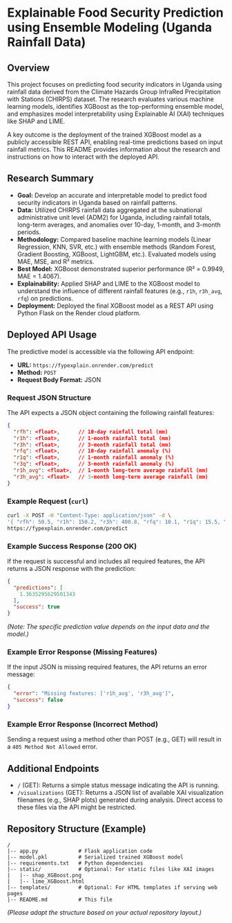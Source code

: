 # Explainable Food Security Prediction using Ensemble Modeling (Uganda Rainfall Data)

## Overview

This project focuses on predicting food security indicators in Uganda using rainfall data derived from the Climate Hazards Group InfraRed Precipitation with Stations (CHIRPS) dataset. The research evaluates various machine learning models, identifies XGBoost as the top-performing ensemble model, and emphasizes model interpretability using Explainable AI (XAI) techniques like SHAP and LIME.

A key outcome is the deployment of the trained XGBoost model as a publicly accessible REST API, enabling real-time predictions based on input rainfall metrics. This README provides information about the research and instructions on how to interact with the deployed API.

## Research Summary

*   **Goal:** Develop an accurate and interpretable model to predict food security indicators in Uganda based on rainfall patterns.
*   **Data:** Utilized CHIRPS rainfall data aggregated at the subnational administrative unit level (ADM2) for Uganda, including rainfall totals, long-term averages, and anomalies over 10-day, 1-month, and 3-month periods.
*   **Methodology:** Compared baseline machine learning models (Linear Regression, KNN, SVR, etc.) with ensemble methods (Random Forest, Gradient Boosting, XGBoost, LightGBM, etc.). Evaluated models using MAE, MSE, and R² metrics.
*   **Best Model:** XGBoost demonstrated superior performance (R² = 0.9949, MAE = 1.4067).
*   **Explainability:** Applied SHAP and LIME to the XGBoost model to understand the influence of different rainfall features (e.g., `r1h`, `r3h_avg`, `rfq`) on predictions.
*   **Deployment:** Deployed the final XGBoost model as a REST API using Python Flask on the Render cloud platform.

## Deployed API Usage

The predictive model is accessible via the following API endpoint:

*   **URL:** `https://fypexplain.onrender.com/predict`
*   **Method:** `POST`
*   **Request Body Format:** JSON

### Request JSON Structure

The API expects a JSON object containing the following rainfall features:

```json
{
  "rfh": <float>,      // 10-day rainfall total (mm)
  "r1h": <float>,      // 1-month rainfall total (mm)
  "r3h": <float>,      // 3-month rainfall total (mm)
  "rfq": <float>,      // 10-day rainfall anomaly (%)
  "r1q": <float>,      // 1-month rainfall anomaly (%)
  "r3q": <float>,      // 3-month rainfall anomaly (%)
  "r1h_avg": <float>,  // 1-month long-term average rainfall (mm)
  "r3h_avg": <float>   // 3-month long-term average rainfall (mm)
}
```

### Example Request (`curl`)

```bash
curl -X POST -H "Content-Type: application/json" -d \
'{ "rfh": 50.5, "r1h": 150.2, "r3h": 400.8, "rfq": 10.1, "r1q": 15.5, "r3q": 20.3, "r1h_avg": 100.0, "r3h_avg": 300.0 }' \
https://fypexplain.onrender.com/predict
```

### Example Success Response (200 OK)

If the request is successful and includes all required features, the API returns a JSON response with the prediction:

```json
{
  "predictions": [
    1.3635295629501343 
  ],
  "success": true
}
```
*(Note: The specific prediction value depends on the input data and the model.)*

### Example Error Response (Missing Features)

If the input JSON is missing required features, the API returns an error message:

```json
{
  "error": "Missing features: ['r1h_avg', 'r3h_avg']",
  "success": false
}
```

### Example Error Response (Incorrect Method)

Sending a request using a method other than POST (e.g., GET) will result in a `405 Method Not Allowed` error.

## Additional Endpoints

*   `/` (GET): Returns a simple status message indicating the API is running.
*   `/visualizations` (GET): Returns a JSON list of available XAI visualization filenames (e.g., SHAP plots) generated during analysis. Direct access to these files via the API might be restricted.

## Repository Structure (Example)

```
/
|-- app.py             # Flask application code
|-- model.pkl          # Serialized trained XGBoost model
|-- requirements.txt   # Python dependencies
|-- static/            # Optional: For static files like XAI images
|   |-- shap_XGBoost.png
|   |-- lime_XGBoost.html 
|-- templates/         # Optional: For HTML templates if serving web pages
|-- README.md          # This file
```

*(Please adapt the structure based on your actual repository layout.)*

